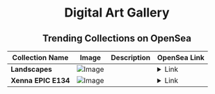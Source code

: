 <div align="center">

# Digital Art Gallery

## Trending Collections on OpenSea

| Collection Name                       | Image                                                                                     | Description                       | OpenSea Link                                                                                          |
|---------------------------------------|-------------------------------------------------------------------------------------------|-----------------------------------|--------------------------------------------------------------------------------------------------------|
| **Landscapes** | ![Image](https://i.seadn.io/s/raw/files/20719f60f46f9f4026306aa69e616c48.jpg?w=500&auto=format?w=200&auto=format) |  | <details><summary>Link</summary>[Landscapes](https://opensea.io/collection/landscapes-235)</details> |
| **Xenna EPIC E134** | ![Image](https://i.seadn.io/s/raw/files/d541d7bb13e466a62887128851053e8c.png?w=500&auto=format?w=200&auto=format) |  | <details><summary>Link</summary>[Xenna EPIC E134](https://opensea.io/collection/xenna-epic-e134)</details> |

</div>